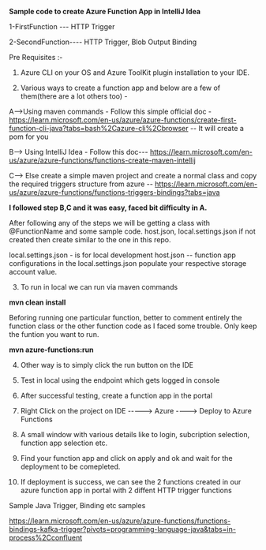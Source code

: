 **Sample code to create Azure Function App in IntelliJ Idea**

1-FirstFunction --- HTTP Trigger 

2-SecondFunction---- HTTP Trigger, Blob Output Binding

Pre Requisites :- 

1) Azure CLI on your OS and Azure ToolKit plugin installation to your IDE. 

2) Various ways to create a function app and below are a few of them(there are a lot others too) -  

A-->Using maven commands - Follow this simple official doc  - https://learn.microsoft.com/en-us/azure/azure-functions/create-first-function-cli-java?tabs=bash%2Cazure-cli%2Cbrowser -- It will create a pom for you


B--> Using IntelliJ Idea - Follow this doc--- https://learn.microsoft.com/en-us/azure/azure-functions/functions-create-maven-intellij


C--> Else create a simple maven project and create a normal class and copy the required triggers structure from azure -- https://learn.microsoft.com/en-us/azure/azure-functions/functions-triggers-bindings?tabs=java

**I followed step B,C and it was easy, faced bit difficulty in A.**


After following any of the steps we will be getting a class with @FunctionName and some sample code.
host.json, local.settings.json if not created then create similar to the one in this repo.

local.settings.json - is for local development
host.json -- function app configurations
in the local.settings.json populate your respective storage account value.


3) To run in local we can run via maven commands

**mvn clean install**

Beforing running one particular function, better to comment entirely the function class or the other function code as I faced some trouble. Only keep the funtion you want to run.

**mvn azure-functions:run**

4) Other way is to simply click the run button on the IDE

5) Test in local using the endpoint which gets logged in console

6) After successful testing, create a function app in the portal
7) Right Click on the project on IDE -----> Azure ----> Deploy to Azure Functions

8) A small window with various details like to login, subcription selection, function app selection etc.

9) Find your function app and click on apply and ok and wait for the deployment to be comepleted.

10) If deployment is success, we can see the 2 functions created in our azure function app in portal with 2 diffent HTTP trigger functions



Sample Java Trigger, Binding etc samples

https://learn.microsoft.com/en-us/azure/azure-functions/functions-bindings-kafka-trigger?pivots=programming-language-java&tabs=in-process%2Cconfluent
